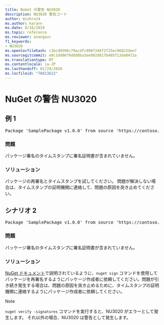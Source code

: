 ```yaml
---
title: NuGet の警告 NU3020
description: NU3020 警告コード
author: mishra14
ms.author: karann
ms.date: 8/16/2018
ms.topic: reference
ms.reviewer: anangaur
f1_keywords:
- NU3020
ms.openlocfilehash: c1bcd9396c79acdfc998f2d4f2f25ec96823dee7
ms.sourcegitcommit: e9c1dd0679ddd8ba3ee992d817b405f13da0472a
ms.translationtype: MT
ms.contentlocale: ja-JP
ms.lasthandoff: 01/29/2020
ms.locfileid: "76813612"
---
```

# <a name="nuget-warning-nu3020"></a>NuGet の警告 NU3020

## <a name="scenario-1"></a>例 1

<pre>Package 'SamplePackage v1.0.0' from source 'https://contoso.com/index.json': The timestamp does not have a signing certificate.</pre>

### <a name="issue"></a>問題

パッケージ署名のタイムスタンプに署名証明書が含まれていません。


### <a name="solution"></a>ソリューション

パッケージの再署名とタイムスタンプを試してください。 問題が解決しない場合は、タイムスタンプの証明機関に連絡して、問題の原因を突き止めてください。



## <a name="scenario-2"></a>シナリオ 2

<pre>Package 'SamplePackage v1.0.0' from source 'https://contoso.com/index.json': The primary signature's timestamp does not have a signing certificate.</pre>

### <a name="issue"></a>問題

パッケージ署名のタイムスタンプに署名証明書が含まれていません。


### <a name="solution"></a>ソリューション

[NuGet ドキュメント](../../create-packages/sign-a-package.md)で説明されているように、`nuget sign` コマンドを使用してパッケージを再署名するようにパッケージ作成者に依頼してください。問題が引き続き発生する場合は、問題の原因を突き止めるために、タイムスタンプの証明機関に連絡するようにパッケージ作成者に依頼してください。


> [!Note]
> `nuget verify -signatures` コマンドを実行すると、NU3020 がエラーとして発生します。 それ以外の場合、NU3020 は警告として発生します。
